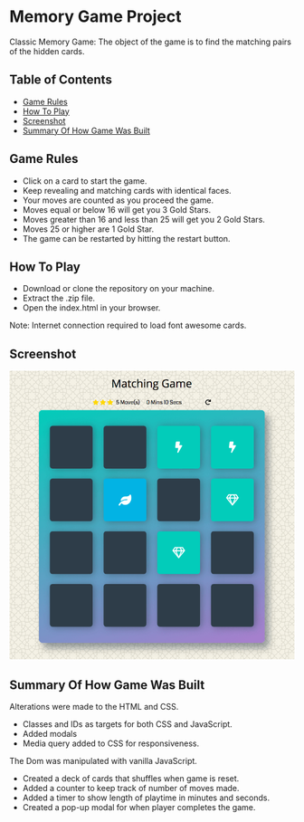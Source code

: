 # Memory Game Project

Classic Memory Game: The object of the game is to find the matching pairs of the hidden cards.

## Table of Contents

* [Game Rules](#game-rules)
* [How To Play](#how-to-play)
* [Screenshot](#screenshot)
* [Summary Of How Game Was Built](#summary-of-how-game-was-built)

## Game Rules

* Click on a card to start the game.
* Keep revealing and matching cards with identical faces.
* Your moves are counted as you proceed the game.
* Moves equal or below 16 will get you 3 Gold Stars.
* Moves greater than 16 and less than 25 will get you 2 Gold Stars.
* Moves 25 or higher are 1 Gold Star.
* The game can be restarted by hitting the restart button.

## How To Play

* Download or clone the repository on your machine.
* Extract the .zip file.
* Open the index.html in your browser.

Note: Internet connection required to load font awesome cards.

## Screenshot

![Screenshot of Memory Game](https://github.com/FianuD/P2-Memory-Game-Project/blob/master/img/Matching-Game.png)

## Summary Of How Game Was Built

Alterations were made to the HTML and CSS.

* Classes and IDs as targets for both CSS and JavaScript.
* Added modals
* Media query added to CSS for responsiveness.

The Dom was manipulated with vanilla JavaScript.

* Created a deck of cards that shuffles when game is reset.
* Added a counter to keep track of number of moves made.
* Added a timer to show length of playtime in minutes and seconds.
* Created a pop-up modal for when player completes the game.